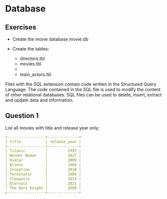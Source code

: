 # Database

## Exercises

- Create the movie database movie.db

- Create the tables:
  - directors.tbl
  - movies.tbl
  - 
  - main_actors.tbl

Files with the SQL extension contain code written in the Structured Query Language. 
The code contained in the SQL file is used to modify the content of other relational databases. 
SQL files can be used to delete, insert, extract and update data and information.

## Question 1
List all movies with title and release year only:

```yaml
+-----------------+--------------+
| title           | release_year |
+-----------------+--------------+
| Titanic         |         1997 |
| Wonder Woman    |         2017 |
| Avatar          |         2009 |
| Aliens          |         1986 |
| Inception       |         2010 |
| Terminator      |         1984 |
| Cleopatra       |         2023 |
| Eternals        |         2021 |
| The Dark Knight |         2008 |
+-----------------+--------------+
```
